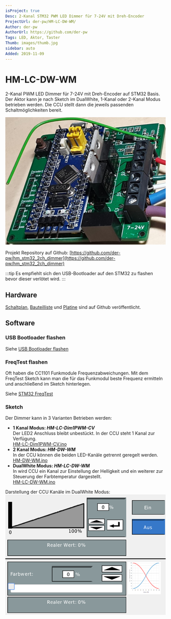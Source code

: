 ```yaml
---
isProject: true
Desc: 2-Kanal STM32 PWM LED Dimmer für 7-24V mit Dreh-Encoder
ProjectUrl: der-pw/HM-LC-DW-WM/
Author: der-pw
AuthorUrl: https://github.com/der-pw
Tags: LED, Aktor, Taster
Thumb: images/thumb.jpg
sidebar: auto
Added: 2019-11-09
---
```


# HM-LC-DW-WM

2-Kanal PWM LED Dimmer für 7-24V mit Dreh-Encoder auf STM32 Basis.  
Der Aktor kann je nach Sketch im DualWhite, 1-Kanal oder 2-Kanal Modus betrieben werden. 
Die CCU stellt dann die jeweils passenden Schaltmöglichkeiten bereit.

![HM-LC-DW-WM](./images/HM-LC-DW-WM.jpg)

Projekt Repository auf Github: 
[https://github.com/der-pw/hm_stm32_2ch_dimmer](https://github.com/der-pw/hm_stm32_2ch_dimmer)

:::tip
Es empfiehlt sich den USB-Bootloader auf den STM32 zu flashen bevor dieser verlötet wird.
:::

## Hardware

[Schaltplan](https://github.com/der-pw/hm_stm32_2ch_dimmer/blob/master/files/STM32_2CH_Dimmer.pdf), 
[Bauteilliste](https://github.com/der-pw/hm_stm32_2ch_dimmer/blob/master/STM32_2CH_Dimmer_Parts.csv) und 
[Platine](https://github.com/der-pw/hm_stm32_2ch_dimmer/tree/master/gerber) 
sind auf Github veröffentlicht.

## Software

### USB Bootloader flashen

Siehe [USB Bootloader flashen](/Grundlagen/STM32/01_flashen.html#usb-bootloader) 

### FreqTest flashen

Oft haben die CC1101 Funkmodule Frequenzabweichungen. Mit dem FreqTest Sketch kann man die 
für das Funkmodul beste Frequenz ermitteln und anschließend im Sketch hinterlegen. 

Siehe [STM32 FreqTest](/Grundlagen/STM32/10_weiteres.html#freqtest)

### Sketch

Der Dimmer kann in 3 Varianten Betrieben werden:

* **1 Kanal Modus: _HM-LC-Dim1PWM-CV_**  
  Der LED2 Anschluss bleibt unbestückt. In der CCU steht 1 Kanal zur Verfügung.  
  [HM-LC-Dim1PWM-CV.ino](https://github.com/pa-pa/AskSinPP/blob/master/examples/stm32/HM-LC-Dim1PWM-CV/HM-LC-Dim1PWM-CV.ino)
* **2 Kanal Modus: _HM-DW-WM_**  
  In der CCU können die beiden LED-Kanäle getrennt geregelt werden.  
  [HM-DW-WM.ino](https://github.com/pa-pa/AskSinPP/blob/master/examples/stm32/HM-DW-WM/HM-DW-WM.ino)
* **DualWhite Modus: _HM-LC-DW-WM_**  
  In wird CCU ein Kanal zur Einstellung der Helligkeit und ein weiterer zur Steuerung der Farbtemperatur dargestellt.  
  [HM-LC-DW-WM.ino](https://github.com/pa-pa/AskSinPP/blob/master/examples/stm32/HM-LC-DW-WM/HM-LC-DW-WM.ino)

Darstellung der CCU Kanäle im DualWhite Modus:
![DualWhite CCU Kanäle](./images/ccu-dw.png)
